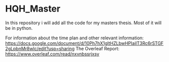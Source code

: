 # HQH_Master
In this repository i will add all the code for my masters thesis. Most of it will be in python. 

For information about the time plan and other relevant information: 
https://docs.google.com/document/d/10Ph7hX1gltHZLbwHPIailT3Rc6rSTGF2gLpbnMr8wlc/edit?usp=sharing
The Overleaf Report: 
https://www.overleaf.com/read/nxvnbssrjxsy
